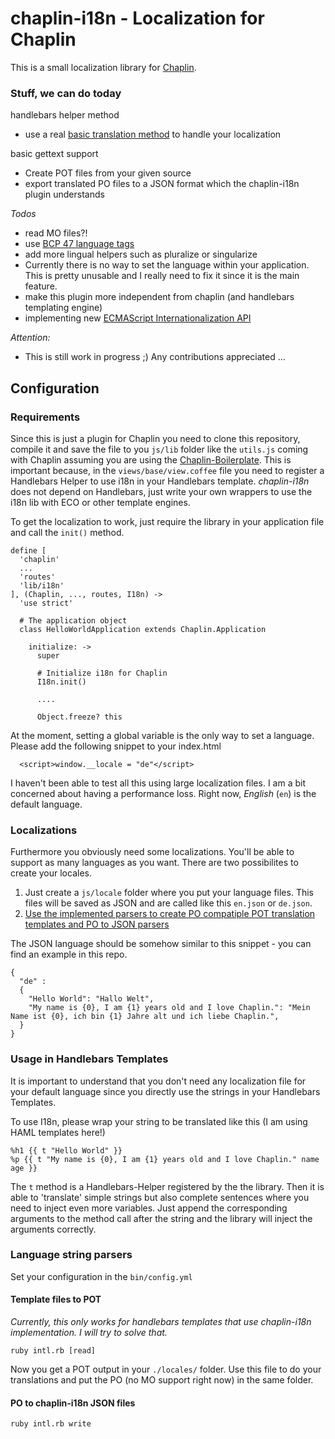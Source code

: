  chaplin-i18n - Localization for Chaplin
========================================

This is a small localization library for [Chaplin](https://github.com/chaplinjs/chaplin).

### Stuff, we can do today

handlebars helper method
* use a real [basic translation method](#usage-in-handlebars-templates) to handle your localization

basic gettext support
* Create POT files from your given source
* export translated PO files to a JSON format which the chaplin-i18n plugin understands

*Todos*
* read MO files?!
* use [BCP 47 language tags](http://www.rfc-editor.org/bcp/bcp47.txt)
* add more lingual helpers such as pluralize or singularize
* Currently there is no way to set the language within your application. This is pretty unusable and I really need to fix it since it is the main feature.
* make this plugin more independent from chaplin (and handlebars templating engine)
* implementing new [ECMAScript Internationalization API](http://wiki.ecmascript.org/doku.php?id=globalization:specification_drafts)

*Attention:*
* This is still work in progress ;) Any contributions appreciated ...

## Configuration

### Requirements

Since this is just a plugin for Chaplin you need to clone this repository, compile it and save the file to you `js/lib` folder like the `utils.js` coming with Chaplin assuming you are using the [Chaplin-Boilerplate](https://github.com/chaplinjs/chaplin-boilerplate). This is important because, in the `views/base/view.coffee` file you need to register a Handlebars Helper to use i18n in your Handlebars template. *chaplin-i18n* does not depend on Handlebars, just write your own wrappers to use the i18n lib with ECO or other template engines.

To get the localization to work, just require the library in your application file and call the `init()` method.


````
define [
  'chaplin'
  ...
  'routes'
  'lib/i18n'
], (Chaplin, ..., routes, I18n) ->
  'use strict'

  # The application object
  class HelloWorldApplication extends Chaplin.Application

    initialize: ->
      super

      # Initialize i18n for Chaplin
      I18n.init()

      ....

      Object.freeze? this
````

At the moment, setting a global variable is the only way to set a language. Please add the following snippet to your index.html

````
  <script>window.__locale = "de"</script>
````

I haven't been able to test all this using large localization files. I am a bit concerned about having a performance loss. Right now, *English* (`en`) is the default language.

### Localizations

Furthermore you obviously need some localizations. You'll be able to support as many languages as you want. There are two possibilites to create your locales.

1. Just create a `js/locale` folder where you put your language files. This files will be saved as JSON and are called like this `en.json` or `de.json`. 
2. [Use the implemented parsers to create PO compatiple POT translation templates and PO to JSON parsers](#language-string-parsers)

The JSON language should be somehow similar to this snippet - you can find an example in this repo.

````
{
  "de" : 
  {
    "Hello World": "Hallo Welt",
    "My name is {0}, I am {1} years old and I love Chaplin.": "Mein Name ist {0}, ich bin {1} Jahre alt und ich liebe Chaplin.",
  }
}

````

### Usage in Handlebars Templates

It is important to understand that you don't need any localization file for your default language since you directly use the strings in your Handlebars Templates.

To use I18n, please wrap your string to be translated like this (I am using HAML templates here!)

````
%h1 {{ t "Hello World" }}
%p {{ t "My name is {0}, I am {1} years old and I love Chaplin." name age }}
````

The `t` method is a Handlebars-Helper registered by the the library. Then it is able to 'translate' simple strings but also complete sentences where you need to inject even more variables. Just append the corresponding arguments to the method call after the string and the library will inject the arguments correctly.

### Language string parsers

Set your configuration in the `bin/config.yml`

#### Template files to POT
*Currently, this only works for handlebars templates that use chaplin-i18n implementation. I will try to solve that.*

`ruby intl.rb [read]`

Now you get a POT output in your `./locales/` folder. Use this file to do your translations and put the PO (no MO support right now) in the same folder.

#### PO to chaplin-i18n JSON files

`ruby intl.rb write`